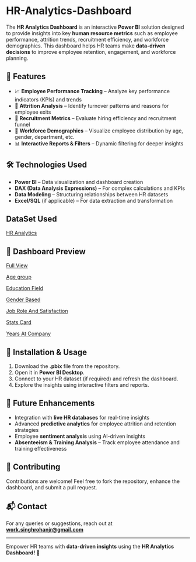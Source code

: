 # HR-Analytics-Dashboard
The **HR Analytics Dashboard** is an interactive **Power BI** solution designed to provide insights into key **human resource metrics** such as employee performance, attrition trends, recruitment efficiency, and workforce demographics. This dashboard helps HR teams make **data-driven decisions** to improve employee retention, engagement, and workforce planning.  

## 🚀 Features  
- 📈 **Employee Performance Tracking** – Analyze key performance indicators (KPIs) and trends  
- 🔄 **Attrition Analysis** – Identify turnover patterns and reasons for employee exits  
- 🎯 **Recruitment Metrics** – Evaluate hiring efficiency and recruitment funnel  
- 🏢 **Workforce Demographics** – Visualize employee distribution by age, gender, department, etc.  
- 📊 **Interactive Reports & Filters** – Dynamic filtering for deeper insights

## 🛠 Technologies Used  
- **Power BI** – Data visualization and dashboard creation  
- **DAX (Data Analysis Expressions)** – For complex calculations and KPIs  
- **Data Modeling** – Structuring relationships between HR datasets  
- **Excel/SQL** (if applicable) – For data extraction and transformation  
## DataSet Used
<a href="https://github.com/singhrohanjr01/HR-Analytics-Dashboard/blob/feb6bf6767f6c409994fece7e01185fd77966bf5/HR_Analytics.csv">HR Analytics</a>
## 📸 Dashboard Preview  
<a href="https://github.com/singhrohanjr01/HR-Analytics-Dashboard/blob/feb6bf6767f6c409994fece7e01185fd77966bf5/Full%20View.png">Full View</a>

<a href="https://github.com/singhrohanjr01/HR-Analytics-Dashboard/blob/feb6bf6767f6c409994fece7e01185fd77966bf5/Age%20Group.png">Age group</a> 

<a href="https://github.com/singhrohanjr01/HR-Analytics-Dashboard/blob/feb6bf6767f6c409994fece7e01185fd77966bf5/Education%20Field.png">Education Field</a> 

<a href="https://github.com/singhrohanjr01/HR-Analytics-Dashboard/blob/feb6bf6767f6c409994fece7e01185fd77966bf5/Gender%20Based.png">Gender Based</a> 

<a href="https://github.com/singhrohanjr01/HR-Analytics-Dashboard/blob/feb6bf6767f6c409994fece7e01185fd77966bf5/Job%20Role%20And%20Satisfaction.png">Job Role And Satisfaction</a> 

<a href="https://github.com/singhrohanjr01/HR-Analytics-Dashboard/blob/feb6bf6767f6c409994fece7e01185fd77966bf5/Stats%20Card.png">Stats Card</a>  

<a href="https://github.com/singhrohanjr01/HR-Analytics-Dashboard/blob/feb6bf6767f6c409994fece7e01185fd77966bf5/Years%20At%20Company.png">Years At Company</a>  
## 📂 Installation & Usage  
1. Download the **.pbix** file from the repository.  
2. Open it in **Power BI Desktop**.  
3. Connect to your HR dataset (if required) and refresh the dashboard.  
4. Explore the insights using interactive filters and reports.  

## 🚀 Future Enhancements  
- Integration with **live HR databases** for real-time insights  
- Advanced **predictive analytics** for employee attrition and retention strategies  
- Employee **sentiment analysis** using AI-driven insights
- **Absenteeism & Training Analysis** – Track employee attendance and training effectiveness    

## 🤝 Contributing  
Contributions are welcome! Feel free to fork the repository, enhance the dashboard, and submit a pull request.  

## 📬 Contact  
For any queries or suggestions, reach out at **work.singhrohanjr@gmail.com**

---

Empower HR teams with **data-driven insights** using the **HR Analytics Dashboard!** 🚀
